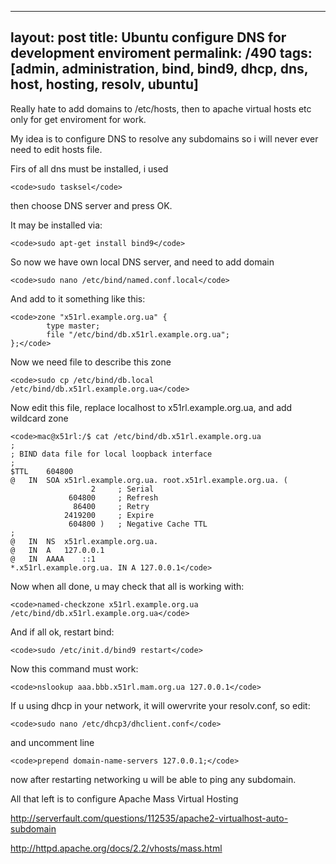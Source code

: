 ---
layout: post
title: Ubuntu configure DNS for development enviroment
permalink: /490
tags: [admin, administration, bind, bind9, dhcp, dns, host, hosting, resolv, ubuntu]
----

Really hate to add domains to /etc/hosts, then to apache virtual hosts etc
only for get enviroment for work.


My idea is to configure DNS to resolve any subdomains so i will never ever
need to edit hosts file.


Firs of all dns must be installed, i used

    
    <code>sudo tasksel</code>


then choose DNS server and press OK.


It may be installed via:

    
    <code>sudo apt-get install bind9</code>


So now we have own local DNS server, and need to add domain

    
    <code>sudo nano /etc/bind/named.conf.local</code>


And add to it something like this:

    
    <code>zone "x51rl.example.org.ua" {
            type master;
            file "/etc/bind/db.x51rl.example.org.ua";
    };</code>


Now we need file to describe this zone

    
    <code>sudo cp /etc/bind/db.local /etc/bind/db.x51rl.example.org.ua</code>


Now edit this file, replace localhost to x51rl.example.org.ua, and add
wildcard zone

    
    <code>mac@x51rl:/$ cat /etc/bind/db.x51rl.example.org.ua 
    ;
    ; BIND data file for local loopback interface
    ;
    $TTL	604800
    @	IN	SOA	x51rl.example.org.ua. root.x51rl.example.org.ua. (
    			      2		; Serial
    			 604800		; Refresh
    			  86400		; Retry
    			2419200		; Expire
    			 604800 )	; Negative Cache TTL
    ;
    @	IN	NS	x51rl.example.org.ua.
    @	IN	A	127.0.0.1
    @	IN	AAAA	::1
    *.x51rl.example.org.ua. IN A 127.0.0.1</code>


Now when all done, u may check that all is working with:

    
    <code>named-checkzone x51rl.example.org.ua /etc/bind/db.x51rl.example.org.ua</code>


And if all ok, restart bind:

    
    <code>sudo /etc/init.d/bind9 restart</code>


Now this command must work:

    
    <code>nslookup aaa.bbb.x51rl.mam.org.ua 127.0.0.1</code>


If u using dhcp in your network, it will owervrite your resolv.conf, so edit:

    
    <code>sudo nano /etc/dhcp3/dhclient.conf</code>


and uncomment line

    
    <code>prepend domain-name-servers 127.0.0.1;</code>


now after restarting networking u will be able to ping any subdomain.


All that left is to configure Apache Mass Virtual Hosting


http://serverfault.com/questions/112535/apache2-virtualhost-auto-subdomain

http://httpd.apache.org/docs/2.2/vhosts/mass.html

